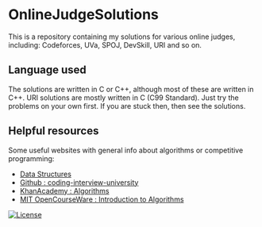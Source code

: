 # OnlineJudgeSolutions
This is a repository containing  my solutions for various online judges, including: Codeforces, UVa, SPOJ, DevSkill, URI and so on.

## Language used
The solutions are written in C or C++, although most of these are written in C++. URI solutions are mostly written in C (C99 Standard).
Just try the problems on your own first. If you are stuck then, then see the solutions.

## Helpful resources
Some useful websites with general info about algorithms or competitive programming:

- <a href="https://en.wikibooks.org/wiki/Data_Structures" target="_blank">Data Structures</a>
- <a href="https://github.com/jwasham/coding-interview-university" target="_blank">Github : coding-interview-university</a>
- <a href="https://www.khanacademy.org/computing/computer-science/algorithms/" target="_blank">KhanAcademy : Algorithms</a>
- <a href="https://www.youtube.com/playlist?list=PLUl4u3cNGP61Oq3tWYp6V_F-5jb5L2iHb" target="_blank">MIT OpenCourseWare : Introduction to Algorithms</a>


[![License](http://img.shields.io/:license-mit-blue.svg?style=flat-square)](http://badges.mit-license.org)